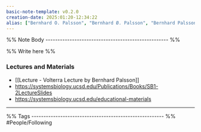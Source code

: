 ```yaml
---
basic-note-template: v0.2.0
creation-date: 2025:01:20-12:34:22
alias: ["Bernhard O. Palsson", "Bernhard Ø. Palsson", "Bernhard Palsson", "Palsson"]
---
```


%% Note Body --------------------------------------------------- %%

%% Write here %%
### Lectures and Materials 

- [[Lecture - Volterra Lecture by Bernhard Palsson]]
- https://systemsbiology.ucsd.edu/Publications/Books/SB1-2LectureSlides
- https://systemsbiology.ucsd.edu/educational-materials



___

%% Tags ------------------------------------------------------- %%
#People/Following 